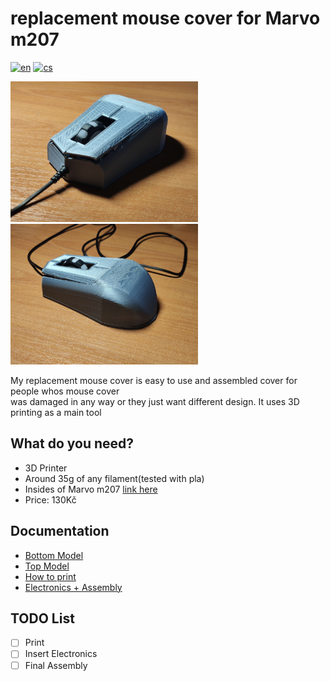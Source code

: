 # replacement mouse cover for Marvo m207
[![en](https://img.shields.io/badge/lang-en-blue)](README.md)
[![cs](https://img.shields.io/badge/lang-cs-red)](README.cs.md)

<img src="images/IMG_20230605_192015.jpg" alt="alt text" width="300">

<img src="images/Mouse_back.jpg" alt="alt text" width="300">

My replacement mouse cover is easy to use and assembled cover for people whos mouse cover  
was damaged in any way or they just want different design. It uses 3D printing as a main tool 
## What do you need?


* 3D Printer
* Around 35g of any filament(tested with pla)
* Insides of Marvo m207 [link here](https://www.datart.cz/marvo-mys-m207-2400dpi-optika-6tl-1-kolecko-dratova-usb-cerna-herni-podsvicena-m207.html?gclid=Cj0KCQjwj_ajBhCqARIsAA37s0yOHEzQcGkIXNLW-GMfn9_XcU6I3zXoe4B2Vjl9shj3v5adB2rEeUIaAsIuEALw_wcB)
* Price: 130Kč
## Documentation

* [Bottom Model](https://github.com/pslib-cz/2022-p2a-mme-pppp-PetrMachacka/blob/main/bottomfinal.stl)
* [Top Model](https://github.com/pslib-cz/2022-p2a-mme-pppp-PetrMachacka/blob/main/topfinal.stl)
* [How to print](Print.md)
* [Electronics + Assembly](Electronics.md)


## TODO List 
- [ ] Print
- [ ] Insert Electronics
- [ ] Final Assembly
